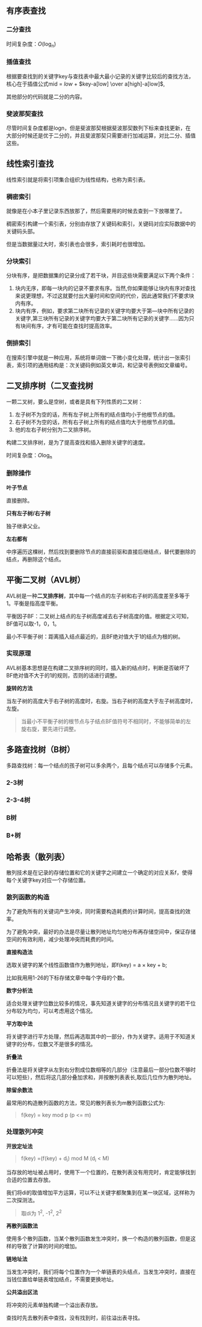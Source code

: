 ## 有序表查找

### 二分查找

时间复杂度：*O*(log<sub>n</sub>)

### 插值查找

根据要查找到的关键字key与查找表中最大最小记录的关键字比较后的查找方法，核心在于插值公式mid = $low$ + $key-a[low] \over a[high]-a[low]$,

其他部分的代码就是二分的内容。

### 斐波那契查找

尽管时间复杂度都是logn，但是斐波那契根据斐波那契数列下标来查找更新，在大部分时候还是优于二分的，并且斐波那契只需要进行加减运算，对比二分、插值这些。

## 线性索引查找

线性索引就是将索引项集合组织为线性结构，也称为索引表。

### 稠密索引

就像是在小本子里记录东西放那了，然后需要用的时候去查到一下放哪里了。

稠密索引构建一个索引表，分别由存放了关键码和索引，关键码对应实际数据中的关键码头部。

但是当数据量过大时，索引表也会很多，索引耗时也很增加。

### 分块索引

分块有序，是把数据集的记录分成了若干块，并目这些块需要满足以下两个条件：

1. 块内无序，即每一块内的记录不要求有序。当然,你如果能够让块内有序对查找来说更理想，不过这就要付出大量时间和空间的代价，因此通常我们不要求块内有序。
2. 块内有序，例如，要求第二块所有记录的关键字均要大于第—块中所有记录的关键字,第三块所有记录的关键字均要大于第二块所有记录的关键字……因为只有块间有序，才有可能在查找时提高效率。

### 倒排索引

在搜索引擎中就是一种应用，系统将单词做一下微小变化处理，统计出一张索引表，索引项的通用结构是：次关键码例如英文单词，和记录号表例如文章编号。

## 二叉排序树（二叉查找树

一颗二叉树，要么是空树，或者是具有下列性质的二叉树：

1. 左子树不为空的话，所有左子树上所有的结点值均小于他根节点的值。
2. 右子树不为空的话，所有右子树上所有的结点值均大于他根节点的值。
3. 他的左右子树分别为二叉排序树。

构建二叉排序树，是为了提高查找和插入删除关键字的速度。

时间复杂度：*O*log<sub>n</sub>

### 删除操作

**叶子节点**

直接删除。

**只有左子树/右子树**

独子继承父业。

**左右都有**

中序遍历这棵树，然后找到要删除节点的直接前驱和直接后继结点，替代要删除的结点，再删除这个结点。

## 平衡二叉树（AVL树）

AVL树是一种**二叉排序树**，其中每一个结点的左子树和右子树的高度差至多等于1。平衡是指高度平衡。

平衡因子BF：二叉树上结点的左子树高度减去右子树高度的值。根据定义可知，BF值可以取-1，0，1。

最小不平衡子树：距离插入结点最近的，且BF绝对值大于1的结点为根的树。

### 实现原理

AVL树基本思想是在构建二叉排序树的同时，插入新的结点时，判断是否破坏了BF绝对值不大于的1的规则，否则的话进行调整。

**旋转的方法**

当左子树的高度大于右子树的高度时，右旋。当右子树的高度大于左子树高度时，左旋。

> 当最小不平衡子树的根节点与子结点BF值符号不相同时，不能够简单的左旋右旋，要先进行调整。

## 多路查找树（B树）

多路查找树：每一个结点的孩子树可以多余两个，且每个结点可以存储多个元素。

### 2-3树

### 2-3-4树

### B树

### B+树

## 哈希表（散列表）

散列技术是在记录的存储位置和它的关键字之间建立一个确定的对应关系f，使得每个关键字key对应一个存储位置。

### 散列函数的构造

为了避免所有的关键词产生冲突，同时需要构造耗费的计算时间，提高查找的效率。

为了避免冲突，最好的办法是尽量让散列地址均匀地分布再存储空间中，保证存储空间的有效利用，减少处理冲突而耗费的时间。

**直接构造法**

选取关键字的某个线性函数值作为散列地址，即f(key) = a × key + b;

比如我用用1-26的下标存储文章中每个字母的个数。

**数字分析法**

适合处理关键字位数比较多的情况，事先知道关键字的分布情况且关键字的若干位分布较为均匀，可以考虑用这个情况。

**平方取中法**

将关键字进行平方处理，然后再选取其中的一部分，作为关键字。适用于不知道关键字的分布，位数又不是很多的情况。

**折叠法**

折叠法是将关键字从左到右分割成位数相等的几部分（注意最后一部分位数不够时 可以短些），然后将这几部分叠加求和，并按散列表表长,取后几位作为散列地址。

**除留余数法**

最常用的构造散列函数的方法，常见的散列表长为m散列函数公式为:

> f(key) = key mod p (p <= m)

### 处理散列冲突

**开放定址法**

> f(key) =(f(key) + d<sub>i</sub>) mod M (d<sub>i</sub> < M)

当存放的地址被占用时，使用下一个位置的，在散列表没有用完时，肯定能够找到合适的位置去存放。

我们将di的取值增加平方运算，可以不让关键字都聚集到在某一块区域，这样称为二次探测法。

> 取di为 1<sup>2</sup>, -1<sup>2</sup>, 2<sup>2</sup>

**再散列函数法**

使用多个散列函数，当某个散列函数发生冲突时，换一个构造的散列函数，但是这样的导致了计算的时间的增加。

**链地址法**

当发生冲突时，我们将每个位置作为一个单链表的头结点，当发生冲突时，直接在当钱位置给单链表增加结点，不需要更换地址。

**公共溢出区法**

将冲突的元素单独构建一个溢出表存放。

查找时先去散列表中查找，没有找到时，前往溢出表寻找。


